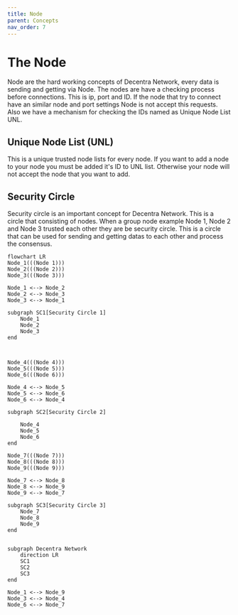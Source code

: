 ```yaml
---
title: Node
parent: Concepts
nav_order: 7
---
```


# The Node

Node are the hard working concepts of Decentra Network, every data is sending and getting via Node. The nodes are have a checking process before connections. This is ip, port and ID. If the node that try to connect have an similar node and port settings Node is not accept this requests. Also we have a mechanism for checking the IDs named as Unique Node List UNL.

## Unique Node List (UNL)

This is a unique trusted node lists for every node. If you want to add a node to your node you must be added it's ID to UNL list. Otherwise your node will not accept the node that you want to add.

## Security Circle

Security circle is an important concept for Decentra Network. This is a circle that consisting of nodes. When a group node example Node 1, Node 2 and Node 3 trusted each other they are be security circle. This is a circle that can be used for sending and getting datas to each other and process the consensus.

```mermaid
flowchart LR
Node_1(((Node 1)))
Node_2(((Node 2)))
Node_3(((Node 3)))

Node_1 <--> Node_2
Node_2 <--> Node_3
Node_3 <--> Node_1

subgraph SC1[Security Circle 1]
    Node_1
    Node_2
    Node_3
end



Node_4(((Node 4)))
Node_5(((Node 5)))
Node_6(((Node 6)))

Node_4 <--> Node_5
Node_5 <--> Node_6
Node_6 <--> Node_4

subgraph SC2[Security Circle 2]

    Node_4
    Node_5
    Node_6
end

Node_7(((Node 7)))
Node_8(((Node 8)))
Node_9(((Node 9)))

Node_7 <--> Node_8
Node_8 <--> Node_9
Node_9 <--> Node_7

subgraph SC3[Security Circle 3]
    Node_7
    Node_8
    Node_9
end


subgraph Decentra Network
    direction LR
    SC1
    SC2
    SC3
end

Node_1 <--> Node_9
Node_3 <--> Node_4
Node_6 <--> Node_7

```
